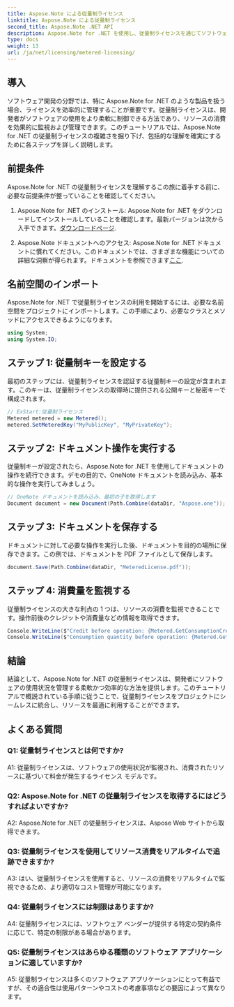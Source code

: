 ```yaml
---
title: Aspose.Note による従量制ライセンス
linktitle: Aspose.Note による従量制ライセンス
second_title: Aspose.Note .NET API
description: Aspose.Note for .NET を使用し、従量制ライセンスを通じてソフトウェア ライセンスを効率的に管理する方法を学びます。リソースの使用量を最適化し、コストを効果的に制御します。
type: docs
weight: 13
url: /ja/net/licensing/metered-licensing/
---
```

## 導入

ソフトウェア開発の分野では、特に Aspose.Note for .NET のような製品を扱う場合、ライセンスを効率的に管理することが重要です。従量制ライセンスは、開発者がソフトウェアの使用をより柔軟に制御できる方法であり、リソースの消費を効果的に監視および管理できます。このチュートリアルでは、Aspose.Note for .NET の従量制ライセンスの複雑さを掘り下げ、包括的な理解を確実にするために各ステップを詳しく説明します。

## 前提条件

Aspose.Note for .NET の従量制ライセンスを理解するこの旅に着手する前に、必要な前提条件が整っていることを確認してください。

1.  Aspose.Note for .NET のインストール: Aspose.Note for .NET をダウンロードしてインストールしていることを確認します。最新バージョンは次から入手できます。[ダウンロードページ](https://releases.aspose.com/note/net/).

2. Aspose.Note ドキュメントへのアクセス: Aspose.Note for .NET ドキュメントに慣れてください。このドキュメントでは、さまざまな機能についての詳細な洞察が得られます。ドキュメントを参照できます[ここ](https://reference.aspose.com/note/net/).

## 名前空間のインポート

Aspose.Note for .NET で従量制ライセンスの利用を開始するには、必要な名前空間をプロジェクトにインポートします。この手順により、必要なクラスとメソッドにアクセスできるようになります。

```csharp
using System;
using System.IO;
```

## ステップ 1: 従量制キーを設定する

最初のステップには、従量制ライセンスを認証する従量制キーの設定が含まれます。このキーは、従量制ライセンスの取得時に提供される公開キーと秘密キーで構成されます。

```csharp
// ExStart:従量制ライセンス
Metered metered = new Metered();
metered.SetMeteredKey("MyPublicKey", "MyPrivateKey");
```

## ステップ 2: ドキュメント操作を実行する

従量制キーが設定されたら、Aspose.Note for .NET を使用してドキュメントの操作を続行できます。デモの目的で、OneNote ドキュメントを読み込み、基本的な操作を実行してみましょう。

```csharp
// OneNote ドキュメントを読み込み、最初の子を取得します
Document document = new Document(Path.Combine(dataDir, "Aspose.one"));
```

## ステップ 3: ドキュメントを保存する

ドキュメントに対して必要な操作を実行した後、ドキュメントを目的の場所に保存できます。この例では、ドキュメントを PDF ファイルとして保存します。

```csharp
document.Save(Path.Combine(dataDir, "MeteredLicense.pdf"));
```

## ステップ 4: 消費量を監視する

従量制ライセンスの大きな利点の 1 つは、リソースの消費を監視できることです。操作前後のクレジットや消費量などの情報を取得できます。

```csharp
Console.WriteLine($"Credit before operation: {Metered.GetConsumptionCredit():F2}");
Console.WriteLine($"Consumption quantity before operation: {Metered.GetConsumptionQuantity():F2}");
```

## 結論

結論として、Aspose.Note for .NET の従量制ライセンスは、開発者にソフトウェアの使用状況を管理する柔軟かつ効率的な方法を提供します。このチュートリアルで概説されている手順に従うことで、従量制ライセンスをプロジェクトにシームレスに統合し、リソースを最適に利用することができます。

## よくある質問

### Q1: 従量制ライセンスとは何ですか?

A1: 従量制ライセンスは、ソフトウェアの使用状況が監視され、消費されたリソースに基づいて料金が発生するライセンス モデルです。

### Q2: Aspose.Note for .NET の従量制ライセンスを取得するにはどうすればよいですか?

A2: Aspose.Note for .NET の従量制ライセンスは、Aspose Web サイトから取得できます。

### Q3: 従量制ライセンスを使用してリソース消費をリアルタイムで追跡できますか?

A3: はい、従量制ライセンスを使用すると、リソースの消費をリアルタイムで監視できるため、より適切なコスト管理が可能になります。

### Q4: 従量制ライセンスには制限はありますか?

A4: 従量制ライセンスには、ソフトウェア ベンダーが提供する特定の契約条件に応じて、特定の制限がある場合があります。

### Q5: 従量制ライセンスはあらゆる種類のソフトウェア アプリケーションに適していますか?

A5: 従量制ライセンスは多くのソフトウェア アプリケーションにとって有益ですが、その適合性は使用パターンやコストの考慮事項などの要因によって異なります。